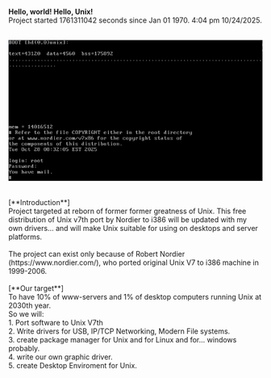 **Hello, world! Hello, Unix!** <br />
Project started 1761311042 seconds since Jan 01 1970. 4:04 pm 10/24/2025.<br />
<br />

![Can not load picture.. ](/pictures/hello.png "")

<br />
[**Introduction**] <br />
Project targeted at reborn of former former greatness of Unix. This free distribution of Unix v7th port by Nordier to i386 will be updated with my own drivers... and will make Unix suitable for using on desktops and server platforms. <br />
<br />
The project can exist only because of Robert Nordier (https://www.nordier.com/), who ported original Unix V7 to i386 machine in 1999-2006. <br />
<br />
[**Our target**] <br />
To have 10% of www-servers and 1% of desktop computers running Unix at 2030th year.<br /> 
So we will:<br />
1. Port software to Unix V7th <br />
2. Write drivers for USB, IP/TCP Networking, Modern File systems.<br />
3. create package manager for Unix and for Linux and for... windows probably.<br />
4. write our own graphic driver.<br />
5. create Desktop Enviroment for Unix.<br />
